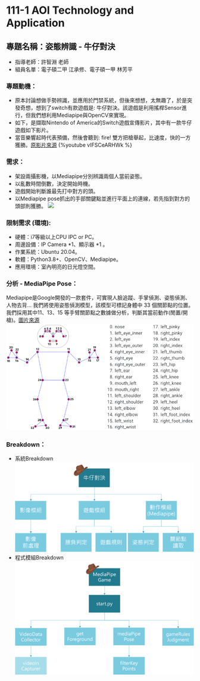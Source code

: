 # 111-1 AOI Technology and Application
## 專題名稱：姿態辨識 - 牛仔對決
* 指導老師：許智淵 老師
* 組員名單：電子碩二甲 江承修、電子碩一甲 林芳平

### 專題動機：
* 原本討論想做手勢辨識，並應用於門禁系統，但後來想想，太無趣了，於是突發奇想，想到了switch有款遊戲是: 牛仔對決。該遊戲是利用搖桿Sensor進行，但我們想利用Mediapipe與OpenCV來實現。
* 如下，是擷取Nintendo of America的Switch遊戲宣傳影片，其中有一款牛仔遊戲如下影片。
* 當音樂響起時代表預備，然後會聽到: fire! 雙方把槍舉起，比速度，快的一方獲勝。[原影片來源](https://www.youtube.com/watch?v=DpHDJRGuL7w)
{%youtube vIFSCeARHWk %}

### 需求：
* 架設兩攝影機，以Mediapipe分別辨識兩個人當前姿態。
* 以亂數時間倒數，決定開始時機。
* 遊戲開始判斷誰最先打中對方的頭。
* 以Mediapipe pose抓出的手部關鍵點並進行平面上的連線，若先指到對方的頭部則獲勝。
![](./需求圖片.png)

### 限制需求 (環境):
* 硬體：i7等級以上CPU IPC or PC。
* 周邊設備：IP Camera *1、顯示器 *1 。
* 作業系統：Ubuntu 20.04。
* 軟體：Python3.8+、OpenCV、Mediapipe。
* 應用環境：室內明亮的日光燈空間。


### 分析 - MediaPipe Pose：
Mediapipe是Google開發的一款套件，可實現人臉追蹤、手掌偵測、姿態偵測、人物去背…
我們將使用姿態偵測模型，該模型可標記身體中 33 個關節點的位置。我們採用其中11、13、15
等手臂關節點之數據做分析，判斷其當前動作(閒置/開槍)。[圖片來源](https://google.github.io/mediapipe/solutions/pose#python-solution-api)
![](https://github.com/JiangXiu11200/111-1_AOITechnologyandApplication/blob/main/exampleImage/%E5%88%86%E6%9E%90.png)

### Breakdown：
* 系統Breakdown
![](https://github.com/JiangXiu11200/111-1_AOITechnologyandApplication/blob/main/exampleImage/%E7%B3%BB%E7%B5%B1breakdown1.png)
*  程式模組Breakdown
![](https://github.com/JiangXiu11200/111-1_AOITechnologyandApplication/blob/main/exampleImage/%E7%B3%BB%E7%B5%B1breakdown2.png)



